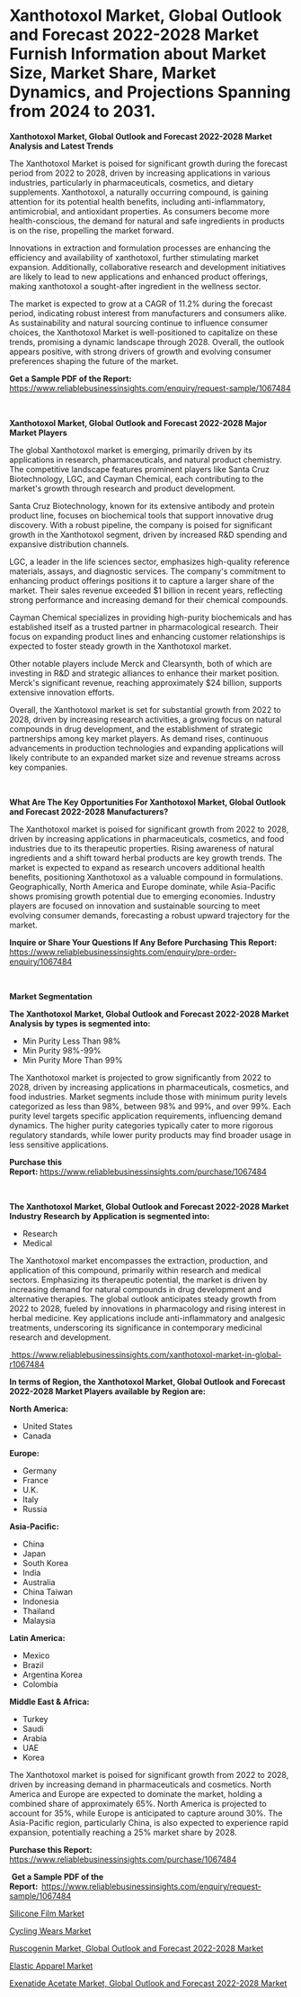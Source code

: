 <p><h1>Xanthotoxol Market, Global Outlook and Forecast 2022-2028 Market Furnish Information about Market Size, Market Share, Market Dynamics, and Projections Spanning from 2024 to 2031.</h1></p><p><strong>Xanthotoxol Market, Global Outlook and Forecast 2022-2028 Market Analysis and Latest Trends</strong></p>
<p><p>The Xanthotoxol Market is poised for significant growth during the forecast period from 2022 to 2028, driven by increasing applications in various industries, particularly in pharmaceuticals, cosmetics, and dietary supplements. Xanthotoxol, a naturally occurring compound, is gaining attention for its potential health benefits, including anti-inflammatory, antimicrobial, and antioxidant properties. As consumers become more health-conscious, the demand for natural and safe ingredients in products is on the rise, propelling the market forward.</p><p>Innovations in extraction and formulation processes are enhancing the efficiency and availability of xanthotoxol, further stimulating market expansion. Additionally, collaborative research and development initiatives are likely to lead to new applications and enhanced product offerings, making xanthotoxol a sought-after ingredient in the wellness sector.</p><p>The market is expected to grow at a CAGR of 11.2% during the forecast period, indicating robust interest from manufacturers and consumers alike. As sustainability and natural sourcing continue to influence consumer choices, the Xanthotoxol Market is well-positioned to capitalize on these trends, promising a dynamic landscape through 2028. Overall, the outlook appears positive, with strong drivers of growth and evolving consumer preferences shaping the future of the market.</p></p>
<p><strong>Get a Sample PDF of the Report:&nbsp;</strong> <a href="https://www.reliablebusinessinsights.com/enquiry/request-sample/1067484">https://www.reliablebusinessinsights.com/enquiry/request-sample/1067484</a></p>
<p>&nbsp;</p>
<p><strong>Xanthotoxol Market, Global Outlook and Forecast 2022-2028 Major Market Players</strong></p>
<p><p>The global Xanthotoxol market is emerging, primarily driven by its applications in research, pharmaceuticals, and natural product chemistry. The competitive landscape features prominent players like Santa Cruz Biotechnology, LGC, and Cayman Chemical, each contributing to the market's growth through research and product development.</p><p>Santa Cruz Biotechnology, known for its extensive antibody and protein product line, focuses on biochemical tools that support innovative drug discovery. With a robust pipeline, the company is poised for significant growth in the Xanthotoxol segment, driven by increased R&D spending and expansive distribution channels.</p><p>LGC, a leader in the life sciences sector, emphasizes high-quality reference materials, assays, and diagnostic services. The company's commitment to enhancing product offerings positions it to capture a larger share of the market. Their sales revenue exceeded $1 billion in recent years, reflecting strong performance and increasing demand for their chemical compounds.</p><p>Cayman Chemical specializes in providing high-purity biochemicals and has established itself as a trusted partner in pharmacological research. Their focus on expanding product lines and enhancing customer relationships is expected to foster steady growth in the Xanthotoxol market.</p><p>Other notable players include Merck and Clearsynth, both of which are investing in R&D and strategic alliances to enhance their market position. Merck's significant revenue, reaching approximately $24 billion, supports extensive innovation efforts.</p><p>Overall, the Xanthotoxol market is set for substantial growth from 2022 to 2028, driven by increasing research activities, a growing focus on natural compounds in drug development, and the establishment of strategic partnerships among key market players. As demand rises, continuous advancements in production technologies and expanding applications will likely contribute to an expanded market size and revenue streams across key companies.</p></p>
<p>&nbsp;</p>
<p><strong>What Are The Key Opportunities For Xanthotoxol Market, Global Outlook and Forecast 2022-2028 Manufacturers?</strong></p>
<p><p>The Xanthotoxol market is poised for significant growth from 2022 to 2028, driven by increasing applications in pharmaceuticals, cosmetics, and food industries due to its therapeutic properties. Rising awareness of natural ingredients and a shift toward herbal products are key growth trends. The market is expected to expand as research uncovers additional health benefits, positioning Xanthotoxol as a valuable compound in formulations. Geographically, North America and Europe dominate, while Asia-Pacific shows promising growth potential due to emerging economies. Industry players are focused on innovation and sustainable sourcing to meet evolving consumer demands, forecasting a robust upward trajectory for the market.</p></p>
<p><strong>Inquire or Share Your Questions If Any Before Purchasing This Report:</strong> <a href="https://www.reliablebusinessinsights.com/enquiry/pre-order-enquiry/1067484">https://www.reliablebusinessinsights.com/enquiry/pre-order-enquiry/1067484</a></p>
<p>&nbsp;</p>
<p><strong>Market Segmentation</strong></p>
<p><strong>The Xanthotoxol Market, Global Outlook and Forecast 2022-2028 Market Analysis by types is segmented into:</strong></p>
<p><ul><li>Min Purity Less Than 98%</li><li>Min Purity 98%-99%</li><li>Min Purity More Than 99%</li></ul></p>
<p><p>The Xanthotoxol market is projected to grow significantly from 2022 to 2028, driven by increasing applications in pharmaceuticals, cosmetics, and food industries. Market segments include those with minimum purity levels categorized as less than 98%, between 98% and 99%, and over 99%. Each purity level targets specific application requirements, influencing demand dynamics. The higher purity categories typically cater to more rigorous regulatory standards, while lower purity products may find broader usage in less sensitive applications.</p></p>
<p><strong>Purchase this Report:&nbsp;</strong><a href="https://www.reliablebusinessinsights.com/purchase/1067484">https://www.reliablebusinessinsights.com/purchase/1067484</a></p>
<p>&nbsp;</p>
<p><strong>The Xanthotoxol Market, Global Outlook and Forecast 2022-2028 Market Industry Research by Application is segmented into:</strong></p>
<p><ul><li>Research</li><li>Medical</li></ul></p>
<p><p>The Xanthotoxol market encompasses the extraction, production, and application of this compound, primarily within research and medical sectors. Emphasizing its therapeutic potential, the market is driven by increasing demand for natural compounds in drug development and alternative therapies. The global outlook anticipates steady growth from 2022 to 2028, fueled by innovations in pharmacology and rising interest in herbal medicine. Key applications include anti-inflammatory and analgesic treatments, underscoring its significance in contemporary medicinal research and development.</p></p>
<p><a href="https://www.reliablebusinessinsights.com/xanthotoxol-market-in-global-r1067484">&nbsp;https://www.reliablebusinessinsights.com/xanthotoxol-market-in-global-r1067484</a></p>
<p><strong>In terms of Region, the Xanthotoxol Market, Global Outlook and Forecast 2022-2028 Market Players available by Region are:</strong></p>
<p>
    <p> <strong> North America: </strong>
        <ul>
            <li>United States</li>
            <li>Canada</li>
        </ul>
        </p> 
    <p> <strong> Europe: </strong>
        <ul>
            <li>Germany</li>
            <li>France</li>
            <li>U.K.</li>
            <li>Italy</li>
            <li>Russia</li>
        </ul>
        </p> 
    <p> <strong> Asia-Pacific: </strong>
        <ul>
            <li>China</li>
            <li>Japan</li>
            <li>South Korea</li>
            <li>India</li>
            <li>Australia</li>
            <li>China Taiwan</li>
            <li>Indonesia</li>
            <li>Thailand</li>
            <li>Malaysia</li>
        </ul>
        </p> 
    <p> <strong> Latin America: </strong>
        <ul>
            <li>Mexico</li>
            <li>Brazil</li>
            <li>Argentina Korea</li>
            <li>Colombia</li>
        </ul>
        </p> 
    <p> <strong> Middle East & Africa: </strong>
        <ul>
            <li>Turkey</li>
            <li>Saudi</li>
            <li>Arabia</li>
            <li>UAE</li>
            <li>Korea</li>
        </ul>
    </p>
    </p>
<p><p>The Xanthotoxol market is poised for significant growth from 2022 to 2028, driven by increasing demand in pharmaceuticals and cosmetics. North America and Europe are expected to dominate the market, holding a combined share of approximately 65%. North America is projected to account for 35%, while Europe is anticipated to capture around 30%. The Asia-Pacific region, particularly China, is also expected to experience rapid expansion, potentially reaching a 25% market share by 2028.</p></p>
<p><strong>Purchase this Report: </strong><a href="https://www.reliablebusinessinsights.com/purchase/1067484">https://www.reliablebusinessinsights.com/purchase/1067484</a></p>
<p>&nbsp;<strong>Get a Sample PDF of the Report:&nbsp;&nbsp;</strong><a href="https://www.reliablebusinessinsights.com/enquiry/request-sample/1067484">https://www.reliablebusinessinsights.com/enquiry/request-sample/1067484</a></p>
<p><strong></strong></p>
<p><p><a href="https://issuu.com/reportprime-2/docs/silicone-film-market-size-2030.pptx_e686e046682184">Silicone Film Market</a></p><p><a href="https://www.linkedin.com/pulse/cycling-wears-market-size-share-competitive-landscape-trend-vwtyc?trackingId=IoD00O8cSpmGoqUI9JmnWA%3D%3D">Cycling Wears Market</a></p><p><a href="https://github.com/HeatherFernandez476/Market-Research-Report-List-1/blob/main/ruscogenin-market-global-outlook-and-forecast-2022-2028-market.md">Ruscogenin Market, Global Outlook and Forecast 2022-2028 Market</a></p><p><a href="https://www.linkedin.com/pulse/elastic-apparel-market-trends-detailed-study-its-segmentation-wycxc?trackingId=xKSJqAB1ThipFQmhafxo%2BQ%3D%3D">Elastic Apparel Market</a></p><p><a href="https://github.com/kathiestrine5ty/Market-Research-Report-List-1/blob/main/exenatide-acetate-market-global-outlook-and-forecast-2022-2028-market.md">Exenatide Acetate Market, Global Outlook and Forecast 2022-2028 Market</a></p></p>